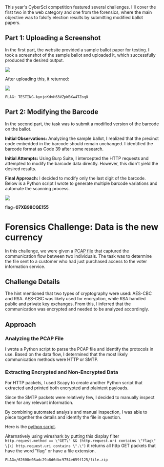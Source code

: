 <!-- title: CyberSci, Ballot Falsification Write-up -->
<!-- author: Folah -->

This year's CyberSci competition featured several challenges. I'll
cover the first two in the web category and one from the forensics,
where the main objective was to falsify election results by submitting
modified ballot papers.

## Part 1: Uploading a Screenshot

In the first part, the website provided a sample ballot paper for
testing. I took a screenshot of the sample ballot and uploaded it, which
successfully produced the desired output.

![](/img/folah/barcode.png)

After uploading this, it returned:

![](/img/folah/ballottesting.png)

`FLAG: TESTING-kynjoKdvH63VZpWBXw4TZoq8`

## Part 2: Modifying the Barcode

In the second part, the task was to submit a modified version of the
barcode on the ballot.

**Initial Observations:** Analyzing the sample ballot, I realized that the
precinct code embedded in the barcode should remain unchanged. I
identified the barcode format as Code 39 after some research.

**Initial Attempts:** Using Burp Suite, I intercepted the HTTP requests and
attempted to modify the barcode data directly. However, this didn't
yield the desired results.

**Final Approach:** I decided to modify only the last digit of the barcode.
Below is a Python script I wrote to generate multiple barcode variations
and automate the scanning process.

![](/img/folah/ballotflag.png)

flag=**07XB98CQE155**

# Forensics Challenge: Data is the new currency

In this challenge, we were given a <a href="/misc/artifact.pcap">PCAP file</a> 
that captured the communication flow between two individuals. The task 
was to determine the file sent to a customer who had just purchased access 
to the voter information service.

## Challenge Details

The hint mentioned that two types of cryptography were used: AES-CBC
and RSA. AES-CBC was likely used for encryption, while RSA handled
public and private key exchanges. From this, I inferred that the
communication was encrypted and needed to be analyzed
accordingly.

## Approach

### Analyzing the PCAP File

I wrote a Python script to parse the PCAP file and identify the
protocols in use. Based on the data flow, I determined that the most
likely communication methods were HTTP or SMTP.

### Extracting Encrypted and Non-Encrypted Data

For HTTP packets, I used Scapy to create another Python script that
extracted and printed both encrypted and plaintext payloads.

Since the SMTP packets were relatively few, I decided to manually
inspect them for any relevant information.

By combining automated analysis and manual inspection, I was able to
piece together the details and identify the file in question.

Here is the <a href="/misc/forensic.py">python script</a>.

Alternatively using wireshark by putting this display filter
`http.request.method == \"GET\" && (http.request.uri contains \"flag\"
\|\| http.request.uri contains \".\")` it returns all http GET packets
that have the word "flag" or have a file extension.

`FLAG=/62608e08adc29a8d6dbc9754e659f125/file.zip`
